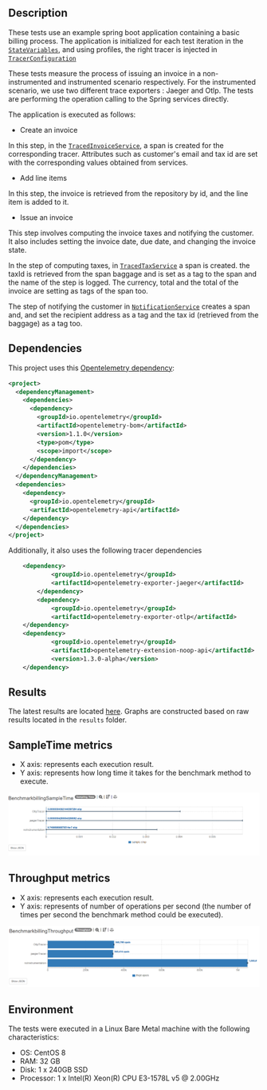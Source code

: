 
## Description

These tests use an example spring boot application containing a basic billing process. The application is 
initialized for each test iteration in the [`StateVariables`](), 
and using profiles, the right tracer is injected in [`TracerConfiguration`]() 
   
These tests measure the process of issuing an invoice in a non-instrumented and instrumented scenario respectively. For the instrumented scenario, we use two different trace exporters : Jaeger and Otlp.
The tests are performing the operation calling to the Spring services directly.

The application is executed as follows:
- Create an invoice

In this step, in the [`TracedInvoiceService`](), a span is created for the corresponding tracer. Attributes such as customer's email and tax id are set with the corresponding values obtained from services.

- Add line items

In this step, the invoice is retrieved from the repository by id, and the line item is added to it. 

- Issue an invoice

This step involves computing the invoice taxes and notifying the customer. It also includes setting the invoice date, due date, and changing the invoice state. 

In the step of computing taxes, in [`TracedTaxService`]() a span is created.
the taxId is retrieved from the span baggage and is set as a tag to the span and the name of the step is logged. The currency, total and the total of the invoice are setting as tags of the span too.

The step of notifying the customer in [`NotificationService`]() creates a span and, and set the recipient address as a tag and the tax id (retrieved from the baggage) as a tag too.  

## Dependencies

This project uses this [Opentelemetry dependency](https://github.com/open-telemetry/opentelemetry-java):

```xml
<project>
  <dependencyManagement>
    <dependencies>
      <dependency>
        <groupId>io.opentelemetry</groupId>
        <artifactId>opentelemetry-bom</artifactId>
        <version>1.1.0</version>
        <type>pom</type>
        <scope>import</scope>
      </dependency>
    </dependencies>
  </dependencyManagement>
  <dependencies>
    <dependency>
      <groupId>io.opentelemetry</groupId>
      <artifactId>opentelemetry-api</artifactId>
    </dependency>
  </dependencies>
</project>

```

Additionally, it also uses the following tracer dependencies

```xml
    <dependency>
            <groupId>io.opentelemetry</groupId>
            <artifactId>opentelemetry-exporter-jaeger</artifactId>
        </dependency>
        <dependency>
            <groupId>io.opentelemetry</groupId>
            <artifactId>opentelemetry-exporter-otlp</artifactId>
    </dependency>
    <dependency>
            <groupId>io.opentelemetry</groupId>
            <artifactId>opentelemetry-extension-noop-api</artifactId> 
            <version>1.3.0-alpha</version>   
    </dependency>
```

## Results

The latest results are located [here]().
Graphs are constructed based on raw results located in the ``results`` folder.

## SampleTime metrics

- X axis: represents each execution result.
- Y axis: represents how long time it takes for the benchmark method to execute.

![BenchmarkBillingApplicationSampleTime-5](results-imgs/BareMetalRun1SampleTime.png)

## Throughput metrics

- X axis: represents each execution result.
- Y axis: represents of number of operations per second  (the number of times per second the benchmark method could be executed).

![BenchmarkBillingApplicationThroughput-5](results-imgs/BareMetalRun1Throughput.png)


## Environment
The tests were executed in a Linux Bare Metal machine with the following characteristics: 

- OS: CentOS 8
- RAM: 32 GB
- Disk: 1 x 240GB SSD
- Processor: 1 x Intel(R) Xeon(R) CPU E3-1578L v5 @ 2.00GHz

